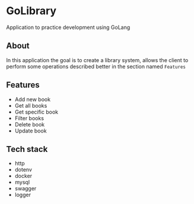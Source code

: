 # GoLibrary

Application to practice development using GoLang

## About

In this application the goal is to create a library system, allows the 
client to perform some operations described better in the section named `Features`

## Features

- Add new book
- Get all books
- Get specific book
- Filter books
- Delete book
- Update book

## Tech stack

- http
- dotenv
- docker
- mysql
- swagger
- logger
